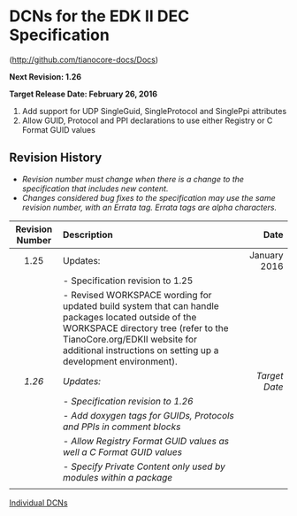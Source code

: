# DCNs for the EDK II DEC Specification
(http://github.com/tianocore-docs/Docs)

**Next Revision: 1.26**

**Target Release Date: February 26, 2016**

1. Add support for UDP SingleGuid, SingleProtocol and SinglePpi attributes
2. Allow GUID, Protocol and PPI declarations to use either Registry or C Format GUID values


## Revision History

- *Revision number must change when there is a change to the specification that includes new content.*
- *Changes considered bug fixes to the specification may use the same revision number, with an Errata tag. Errata tags are alpha characters.*


| Revision Number  | Description  | Date   |
| :--: | :--- | ---: |
| 1.25 | Updates:  | January 2016 |
|   | - Specification revision to 1.25 | |
|   | - Revised WORKSPACE wording for updated build system that can handle packages located outside of the WORKSPACE directory tree (refer to the TianoCore.org/EDKII website for additional instructions on setting up a development environment). |  |
| *1.26* | *Updates:* | *Target Date* |
|   | *- Specification revision to 1.26* | |
|   | *- Add doxygen tags for GUIDs, Protocols and PPIs in comment blocks* |  |
|   | *- Allow Registry Format GUID values as well a C Format GUID values*  |   |
|   | *- Specify Private Content only used by modules within a package* |    |
|   |   |   |


[Individual DCNs](DecSpec/SUMMARY.md)


